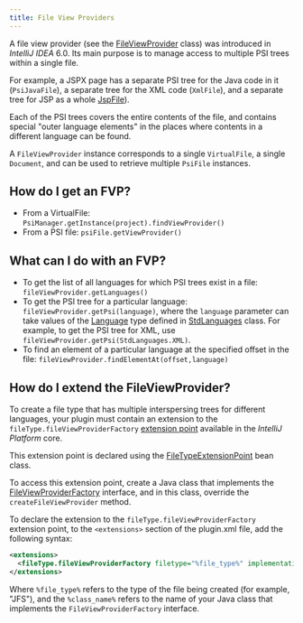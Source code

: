 ```yaml
---
title: File View Providers
---
```


A file view provider (see the [FileViewProvider](upsource:///platform/core-api/src/com/intellij/psi/FileViewProvider.java) class) was introduced in *IntelliJ IDEA* 6.0. Its main purpose is to manage access to multiple PSI trees within a single file.

For example, a JSPX page has a separate PSI tree for the Java code in it (`PsiJavaFile`), a separate tree for the XML code (`XmlFile`), and a separate tree for JSP as a whole [JspFile](upsource:///java/jsp-openapi/src/com/intellij/psi/jsp/JspFile.java)).

Each of the PSI trees covers the entire contents of the file, and contains special "outer language elements" in the places where contents in a different language can be found.

A `FileViewProvider` instance corresponds to a single `VirtualFile`, a single `Document`, and can be used to retrieve multiple `PsiFile` instances.

## How do I get an FVP?

* From a VirtualFile: `PsiManager.getInstance(project).findViewProvider()`
* From a PSI file: `psiFile.getViewProvider()`

## What can I do with an FVP?

* To get the list of all languages for which PSI trees exist in a file: `fileViewProvider.getLanguages()`
* To get the PSI tree for a particular language: `fileViewProvider.getPsi(language)`, where the `language` parameter can take values of the [Language](upsource:///platform/core-api/src/com/intellij/lang/Language.java) type defined in [StdLanguages](upsource:///platform/platform-api/src/com/intellij/lang/StdLanguages.java) class. For example, to get the PSI tree for XML, use `fileViewProvider.getPsi(StdLanguages.XML)`.
* To find an element of a particular language at the specified offset in the file: `fileViewProvider.findElementAt(offset,language)`

## How do I extend the FileViewProvider?

To create a file type that has multiple interspersing trees for different languages, your plugin must contain an extension to the `fileType.fileViewProviderFactory` [extension point](/basics/plugin_structure/plugin_extensions_and_extension_points.html) available in the *IntelliJ Platform* core.

This extension point is declared using the [FileTypeExtensionPoint](upsource:///platform/core-api/src/com/intellij/openapi/fileTypes/FileTypeExtensionPoint.java)
bean class.

To access this extension point, create a Java class that implements the [FileViewProviderFactory](upsource:///platform/core-api/src/com/intellij/psi/FileViewProviderFactory.java) interface, and in this class, override the `createFileViewProvider` method.

To declare the extension to the `fileType.fileViewProviderFactory` extension point, to the `<extensions>` section of the plugin.xml file, add the following syntax:

```xml
<extensions>
  <fileType.fileViewProviderFactory filetype="%file_type%" implementationClass="%class_name%" />
</extensions>
```

Where `%file_type%` refers to the type of the file being created (for example, "JFS"), and the `%class_name%` refers to the name of your Java class that implements the `FileViewProviderFactory` interface.
